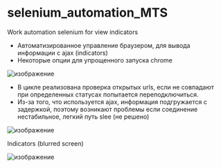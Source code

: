 # selenium_automation_MTS
Work automation selenium for view indicators
 - Автоматизированное управление браузером, для вывода информации с ajax (indicators)
 - Некоторые опции для упрощенного запуска chrome
 
![изображение](https://user-images.githubusercontent.com/112577182/207608450-083c0abd-b4b6-4582-b61e-e25aeae3c39f.png)

- В цикле реализована проверка открытых urls, если не совпадают при определенных статусах попытается переподключиться.
- Из-за того, что  используется ajax, информация подгружается с задержкой, поэтому возникают проблемы если соединение нестабильное, легкий путь slee (не решено)

![изображение](https://user-images.githubusercontent.com/112577182/207609376-d02462c0-71b1-4097-8021-3aac0c767409.png)

Indicators (blurred screen)

![изображение](https://user-images.githubusercontent.com/112577182/207607883-cb753a2a-61ab-481a-8fc3-df5d5387301d.png)
